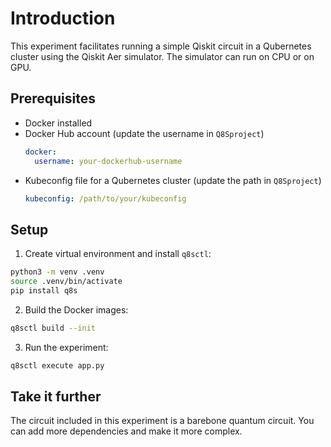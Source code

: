 # Introduction

This experiment facilitates running a simple Qiskit circuit in a Qubernetes cluster using the Qiskit Aer simulator. The simulator can run on CPU or on GPU.

## Prerequisites

- Docker installed
- Docker Hub account (update the username in `Q8Sproject`)
  ```yaml
  docker:
    username: your-dockerhub-username
  ```
- Kubeconfig file for a Qubernetes cluster (update the path in `Q8Sproject`)
  ```yaml
  kubeconfig: /path/to/your/kubeconfig
  ```

## Setup

1. Create virtual environment and install `q8sctl`:

```bash
python3 -m venv .venv
source .venv/bin/activate
pip install q8s
```

2. Build the Docker images:

```bash
q8sctl build --init
```

3. Run the experiment:

```bash
q8sctl execute app.py
```

## Take it further

The circuit included in this experiment is a barebone quantum circuit. You can add more dependencies and make it more complex.
